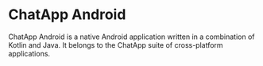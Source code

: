 # ChatApp Android

ChatApp Android is a native Android application written in a combination of Kotlin and Java. It belongs to the ChatApp
suite of cross-platform applications.